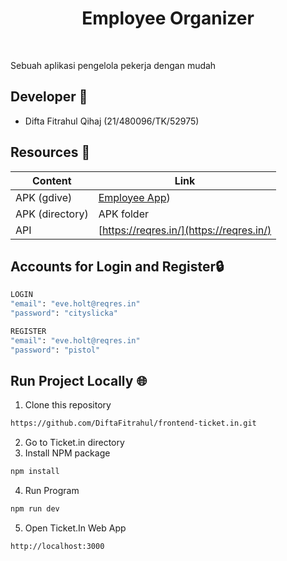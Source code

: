 <strong><h1 align="center">Employee Organizer</h1></strong><br>

Sebuah aplikasi pengelola pekerja dengan mudah

## Developer 🦰
* Difta Fitrahul Qihaj (21/480096/TK/52975) 

## Resources 📗
| Content | Link |
| --- | --- |
| APK (gdive) | [Employee App](https://drive.google.com/file/d/1G3T-F3bHNvaiaS5pGiY38YAhuEHaHIAP/view?usp=sharing)) |
| APK (directory) | APK folder |
| API | [https://reqres.in/](https://reqres.in/) |


## Accounts for Login and Register🔒
```bash
LOGIN
"email": "eve.holt@reqres.in"
"password": "cityslicka"

REGISTER
"email": "eve.holt@reqres.in"
"password": "pistol"
```

## Run Project Locally 🌐
   1. Clone this repository
```bash
https://github.com/DiftaFitrahul/frontend-ticket.in.git
```
   2. Go to Ticket.in directory
   3. Install NPM package
```bash
npm install
```
   4. Run Program
```bash
npm run dev
```
   5. Open Ticket.In Web App
```bash
http://localhost:3000
```      


